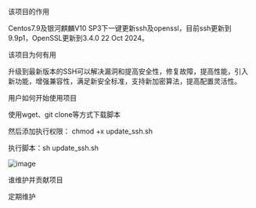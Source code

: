 该项目的作用

Centos7.9及银河麒麟V10 SP3下一键更新ssh及openssl，目前ssh更新到9.9p1，OpenSSL更新到3.4.0 22 Oct 2024。

该项目为何有用

升级到最新版本的SSH可以解决漏洞和提高安全性，修复故障，提高性能，引入新功能，增强兼容性，满足新安全标准，支持新加密算法，提高配置灵活性。

用户如何开始使用项目

使用wget、git clone等方式下载脚本

然后添加执行权限： chmod +x update_ssh.sh

执行脚本：sh update_ssh.sh

![image](https://github.com/user-attachments/assets/36afd525-8298-4507-9bbd-658a41508c3b)


谁维护并贡献项目

定期维护
